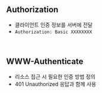 ## Authorization

- 클라이언트 인증 정보를 서버에 전달
- `Authorization: Basic XXXXXXXX`

<br/>

## WWW-Authenticate

- 리소스 접근 시 필요한 인증 방법 정의
- 401 Unauthorized 응답과 함께 사용
